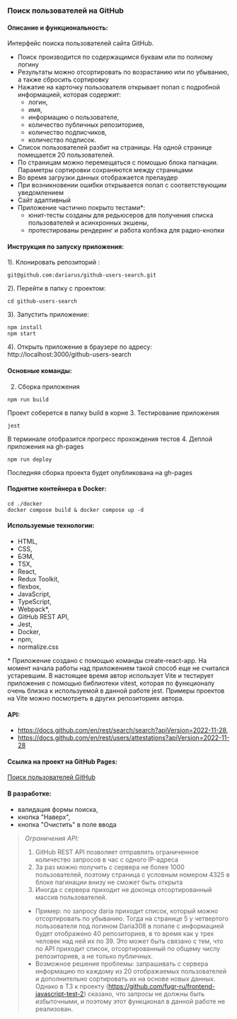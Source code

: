 ### Поиск пользователей на GitHub

#### Описание и функциональность:
Интерфейс поиска пользователей сайта GitHub.
- Поиск производится по содержащимся буквам или по полному логину
- Результаты можно отсортировать по возрастанию или по убыванию, а также сбросить сортировку
- Нажатие на карточку пользователя открывает попап с подробной информацией, которая содержит:  
  - логин, 
  - имя,
  - информацию о пользователе,
  - количество публичных репозиториев,
  - количество подписчиков,
  - количество подписок.
- Список пользователей разбит на страницы. На одной странице помещается 20 пользователей.
- По страницам можно перемещаться с помощью блока пагнации. Параметры сортировки сохраняются между страницами
- Во время загрузки данных отображается прелаудер
- При возникновении ошибки открывается попап с соответствующим уведомлением
- Сайт адаптивный
- Приложение частично покрыто тестами*:  
  - юнит-тесты созданы для редьюсеров для получения списка пользователей и асинхронных экшены,  
  - протестированы рендеринг и работа колбэка для радио-кнопки

#### Инструкция по запуску приложения:

1). Клонировать репозиторий :
```
git@github.com:dariarus/github-users-search.git
```

2). Перейти в папку с проектом:
```shell
cd github-users-search
```

3). Запустить приложение:
```shell
npm install
npm start
```

4). Открыть приложение в браузере по адресу:
http://localhost:3000/github-users-search

#### Основные команды:
2. Сборка приложения
```shell
npm run build
```
Проект соберется в папку build в корне
3. Тестирование приложения
```shell
jest
```
В терминале отобразится прогресс прохождения тестов
4. Деплой приложения на gh-pages
```shell
npm run deploy
```
Последняя сборка проекта будет опубликована на gh-pages

#### Поднятие контейнера в Docker:
```shell
cd ./docker
docker compose build & docker compose up -d
```

####  Используемые технологии: 
- HTML, 
- CSS, 
- БЭМ,
- TSX,
- React,
- Redux Toolkit, 
- flexbox, 
- JavaScript, 
- TypeScript, 
- Webpack*, 
- GitHub REST API, 
- Jest, 
- Docker, 
- npm, 
- normalize.css

\* Приложение создано с помощью команды create-react-app. На момент начала работы над приложением такой способ еще не считался устаревшим. В настоящее время автор использует Vite и тестирует приложения с помощью библиотеки vitest, которая по функционалу очень близка к используемой в данной работе jest. Примеры проектов на Vite можно посмотреть в других репозиториях автора. 

#### API: 
- https://docs.github.com/en/rest/search/search?apiVersion=2022-11-28, 
- https://docs.github.com/en/rest/users/attestations?apiVersion=2022-11-28

#### Ссылка на проект на GitHub Pages:
[Поиск пользователей GitHub](https://dariarus.github.io/github-users-search/)

#### В разработке: 
- валидация формы поиска, 
- кнопка "Наверх", 
- кнопка "Очистить" в поле ввода

> *Ограничения API*: 
> 1. GitHub REST API позволяет отправлять ограниченное количество запросов  в час с одного IP-адреса
> 2. За раз можно получить с сервера не более 1000 пользователей, поэтому страница с условным номером 4325 в блоке пагинации внизу не сможет быть открыта
> 3. Иногда с сервера приходит не доконца отсортированный массив пользователей.
> - Пример: по запросу daria приходит список, который можно отсортировать по убыванию. Тогда на странице 5 у четвертого пользователя под логином Daria308 в попапе с информацией будет отображено 40 репозиториев, в то время как у трех человек над ней их по 39. Это может быть связано с тем, что по API приходит список, отсортированный по общему числу репозиториев, а не только публичных.
> - Возможное решение проблемы: запрашивать с сервера информацию по каждому из 20 отображаемых пользователей и дополнительно сортировать их на основе новых данных. Однако в ТЗ к проекту (https://github.com/fugr-ru/frontend-javascript-test-2) сказано, что запросы не должны быть избыточными, и поэтому этот функционал в данной работе не реализован.
